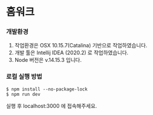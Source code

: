 # 홈워크

### 개발환경
1. 작업환경은 OSX 10.15.7(Catalina) 기반으로 작업하였습니다.
2. 개발 툴은 Intellij IDEA (2020.2) 로 작업하였습니다. 
3. Node 버전은 v.14.15.3 입니다.
### 로컬 실행 방법
```
$ npm install --no-package-lock
$ npm run dev
```
실행 후 localhost:3000 에 접속해주세요.
